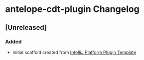 <!-- Keep a Changelog guide -> https://keepachangelog.com -->

# antelope-cdt-plugin Changelog

## [Unreleased]
### Added
- Initial scaffold created from [IntelliJ Platform Plugin Template](https://github.com/JetBrains/intellij-platform-plugin-template)
